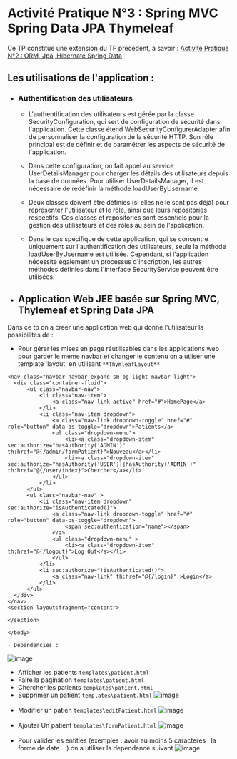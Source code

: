# Activité Pratique N°3 : Spring MVC Spring Data JPA Thymeleaf
Ce TP constitue une extension du TP précédent, à savoir : [Activité Pratique N°2 : ORM, Jpa, Hibernate Spring Data](https://github.com/osmel1/tpSpring1)

## Les utilisations de l'application : 
- ### Authentification des utilisateurs
  - L'authentification des utilisateurs est gérée par la classe SecurityConfiguration, qui sert de configuration de sécurité dans l'application. Cette classe étend WebSecurityConfigurerAdapter afin de personnaliser la configuration de la sécurité HTTP. Son rôle principal est de définir et de paramétrer les aspects de sécurité de l'application.

  - Dans cette configuration, on fait appel au service UserDetailsManager pour charger les détails des utilisateurs depuis la base de données. Pour utiliser UserDetailsManager, il est nécessaire de redéfinir la méthode loadUserByUsername.

  - Deux classes doivent être définies (si elles ne le sont pas déjà) pour représenter l'utilisateur et le rôle, ainsi que leurs repositories respectifs. Ces classes et repositories sont essentiels pour la gestion des utilisateurs et des rôles au sein de l'application.

  - Dans le cas spécifique de cette application, qui se concentre uniquement sur l'authentification des utilisateurs, seule la méthode loadUserByUsername est utilisée. Cependant, si l'application nécessite également un processus d'inscription, les autres méthodes définies dans l'interface SecurityService peuvent être utilisées.
- ## Application Web JEE basée sur Spring MVC, Thylemeaf et Spring Data JPA
Dans ce tp on a creer une application web qui donne l'utilisateur la possibilites de : 
  
  - Pour gérer les mises en page réutilisables dans les applications web pour garder le meme navbar et changer le contenu on a utliser une template 'layout' en utilisant `**ThymleafLayout**`
  ```<body>
<nav class="navbar navbar-expand-sm bg-light navbar-light">
    <div class="container-fluid">
        <ul class="navbar-nav">
            <li class="nav-item">
                <a class="nav-link active" href="#">HomePage</a>
            </li>
            <li class="nav-item dropdown">
                <a class="nav-link dropdown-toggle" href="#" role="button" data-bs-toggle="dropdown">Patients</a>
                <ul class="dropdown-menu">
                    <li><a class="dropdown-item" sec:authorize="hasAuthority('ADMIN')" th:href="@{/admin/formPatient}">Nouveau</a></li>
                    <li><a class="dropdown-item" sec:authorize="hasAuthority('USER')||hasAuthority('ADMIN')" th:href="@{/user/index}">Chercher</a></li>
                </ul>
            </li>
        </ul>
        <ul class="navbar-nav" >
            <li class="nav-item dropdown" sec:authorize="isAuthenticated()">
                <a class="nav-link dropdown-toggle" href="#" role="button" data-bs-toggle="dropdown">
                    <span sec:authentication="name"></span>
                </a>
                <ul class="dropdown-menu" >
                    <li><a class="dropdown-item" th:href="@{/logout}">Log Out</a></li>
                </ul>
            </li>
            <li sec:authorize="!isAuthenticated()">
                <a class="nav-link" th:href="@{/login}" >Login</a>
            </li>
        </ul>
    </div>
</nav>
<section layout:fragment="content">

</section>

</body>
```
    - Dependencies :
  
  ![image](https://github.com/osmel1/tp_springbot_3/assets/110778429/f4579f3d-30ff-4b67-905d-d107a7735b6c)

  -  Afficher les patients `templates\patient.html`
  -  Faire la pagination `templates\patient.html`
  -  Chercher les patients `templates\patient.html`
  -  Supprimer un patient `templates\patient.html`
  ![image](https://github.com/osmel1/tp_springbot_3/assets/110778429/2fafeb33-e4ae-4c23-88aa-5a5939bbcd2f)
<br><br>
  -  Modifier un patien `templates\editPatient.html`
  ![image](https://github.com/osmel1/tp_springbot_3/assets/110778429/c712e775-2c6b-4376-a4fd-b44aec1330d6)
<br><br>
  -  Ajouter Un patient `templates\formPatient.html`
    ![image](https://github.com/osmel1/tp_springbot_3/assets/110778429/edf60356-cb8b-4146-8ddd-c412536f1520)
<br><br>
  - Pour valider les entities (exemples : avoir au moins 5 caracteres , la forme de date ...) on a utiliser  la dependance suivant
![image](https://github.com/osmel1/tp_springbot_3/assets/110778429/4deba0a6-cd24-40a2-a1f7-00c7746e768f)
